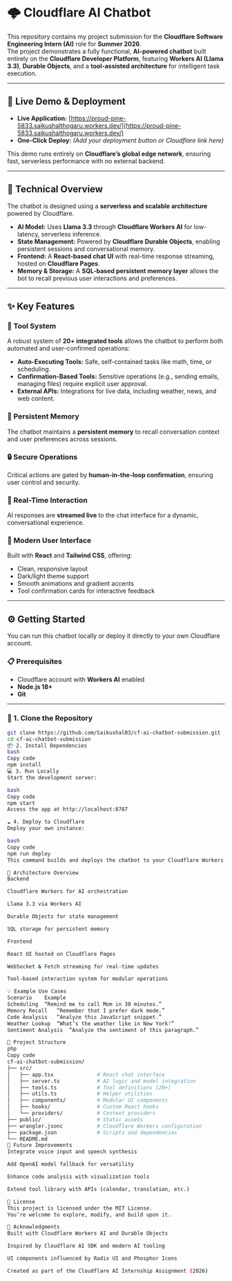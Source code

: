 # 🌩️ Cloudflare AI Chatbot

This repository contains my project submission for the **Cloudflare Software Engineering Intern (AI)** role for **Summer 2026**.  
The project demonstrates a fully functional, **AI-powered chatbot** built entirely on the **Cloudflare Developer Platform**, featuring **Workers AI (Llama 3.3)**, **Durable Objects**, and a **tool-assisted architecture** for intelligent task execution.

---

## 🚀 Live Demo & Deployment

- **Live Application:** [https://proud-pine-5833.saikushalthogaru.workers.dev/](https://proud-pine-5833.saikushalthogaru.workers.dev/)  
- **One-Click Deploy:** *(Add your deployment button or Cloudflare link here)*  

This demo runs entirely on **Cloudflare’s global edge network**, ensuring fast, serverless performance with no external backend.

---

## 🧠 Technical Overview

The chatbot is designed using a **serverless and scalable architecture** powered by Cloudflare.

- **AI Model:** Uses **Llama 3.3** through **Cloudflare Workers AI** for low-latency, serverless inference.  
- **State Management:** Powered by **Cloudflare Durable Objects**, enabling persistent sessions and conversational memory.  
- **Frontend:** A **React-based chat UI** with real-time response streaming, hosted on **Cloudflare Pages**.  
- **Memory & Storage:** A **SQL-based persistent memory layer** allows the bot to recall previous user interactions and preferences.

---

## ✨ Key Features

### 🧩 Tool System  
A robust system of **20+ integrated tools** allows the chatbot to perform both automated and user-confirmed operations:
- **Auto-Executing Tools:** Safe, self-contained tasks like math, time, or scheduling.  
- **Confirmation-Based Tools:** Sensitive operations (e.g., sending emails, managing files) require explicit user approval.  
- **External APIs:** Integrations for live data, including weather, news, and web content.

### 🧠 Persistent Memory  
The chatbot maintains a **persistent memory** to recall conversation context and user preferences across sessions.

### 🔒 Secure Operations  
Critical actions are gated by **human-in-the-loop confirmation**, ensuring user control and security.

### 💬 Real-Time Interaction  
AI responses are **streamed live** to the chat interface for a dynamic, conversational experience.

### 🎨 Modern User Interface  
Built with **React** and **Tailwind CSS**, offering:
- Clean, responsive layout  
- Dark/light theme support  
- Smooth animations and gradient accents  
- Tool confirmation cards for interactive feedback

---

## ⚙️ Getting Started

You can run this chatbot locally or deploy it directly to your own Cloudflare account.

### 📋 Prerequisites
- Cloudflare account with **Workers AI** enabled  
- **Node.js 18+**  
- **Git**

---

### 🧩 1. Clone the Repository

```bash
git clone https://github.com/Saikushal03/cf-ai-chatbot-submission.git
cd cf-ai-chatbot-submission
📦 2. Install Dependencies
bash
Copy code
npm install
💻 3. Run Locally
Start the development server:

bash
Copy code
npm start
Access the app at http://localhost:8787

☁️ 4. Deploy to Cloudflare
Deploy your own instance:

bash
Copy code
npm run deploy
This command builds and deploys the chatbot to your Cloudflare Workers environment.

🧱 Architecture Overview
Backend

Cloudflare Workers for AI orchestration

Llama 3.3 via Workers AI

Durable Objects for state management

SQL storage for persistent memory

Frontend

React UI hosted on Cloudflare Pages

WebSocket & Fetch streaming for real-time updates

Tool-based interaction system for modular operations

💡 Example Use Cases
Scenario	Example
Scheduling	“Remind me to call Mom in 30 minutes.”
Memory Recall	“Remember that I prefer dark mode.”
Code Analysis	“Analyze this JavaScript snippet.”
Weather Lookup	“What’s the weather like in New York?”
Sentiment Analysis	“Analyze the sentiment of this paragraph.”

📂 Project Structure
php
Copy code
cf-ai-chatbot-submission/
├── src/
│   ├── app.tsx              # React chat interface
│   ├── server.ts            # AI logic and model integration
│   ├── tools.ts             # Tool definitions (20+)
│   ├── utils.ts             # Helper utilities
│   ├── components/          # Modular UI components
│   ├── hooks/               # Custom React hooks
│   └── providers/           # Context providers
├── public/                  # Static assets
├── wrangler.jsonc           # Cloudflare Workers configuration
├── package.json             # Scripts and dependencies
└── README.md
🧠 Future Improvements
Integrate voice input and speech synthesis

Add OpenAI model fallback for versatility

Enhance code analysis with visualization tools

Extend tool library with APIs (calendar, translation, etc.)

📄 License
This project is licensed under the MIT License.
You’re welcome to explore, modify, and build upon it.

🙏 Acknowledgments
Built with Cloudflare Workers AI and Durable Objects

Inspired by Cloudflare AI SDK and modern AI tooling

UI components influenced by Radix UI and Phosphor Icons

Created as part of the Cloudflare AI Internship Assignment (2026)
